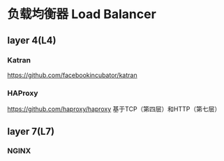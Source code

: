 # 负载均衡器 Load Balancer

## layer 4(L4)
### Katran
https://github.com/facebookincubator/katran
### HAProxy 
https://github.com/haproxy/haproxy
基于TCP（第四层）和HTTP（第七层）

## layer 7(L7)

### NGINX

